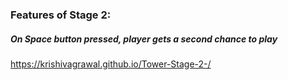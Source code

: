 
### Features of Stage 2:
##### On Space button pressed, player gets a second chance to play
https://krishivagrawal.github.io/Tower-Stage-2-/





